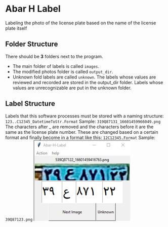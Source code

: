 # Abar H Label
Labeling the photo of the license plate based on the name of the license plate itself

## Folder Structure
There should be **3** folders next to the program.
- The main folder of labels is called `images`.
- The modified photos folder is called `output_dir`.
- Unknown fold labels are called `unknown`.
The labels whose values are reviewed and recorded are stored in the output_dir folder.
Labels whose values are unrecognizable are put in the unknown folder.

## Label Structure
Labels that this software processes must be stored with a naming structure:
`123..C12345_DatetimeToStr.Format`
Sample: `319Q87131_16601459966049.png`
The characters after _ are removed and the characters before it are the same as the license plate number.
These are changed based on a certain format and finally become in a format like this:
`12C12345.Format`
Sample: `39Q87123.png`
![ScreenShot](./screenshot.png)